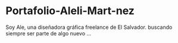 # Portafolio-Aleli-Mart-nez
Soy Ale, una diseñadora gráfica freelance de El Salvador. buscando siempre ser parte de algo nuevo ...
